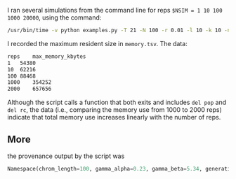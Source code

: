I ran several simulations from the command line for reps `$NSIM = 1 10 100 1000 20000`, using the command:

```sh
/usr/bin/time -v python examples.py -T 21 -N 100 -r 0.01 -l 10 -k 10 -n $NSIM
```

I recorded the maximum resident size in `memory.tsv`. The data:

```sh
reps	max_memory_kbytes
1	54380
10	62216
100	88468
1000	354252
2000	657656
```

Although the script calls a function that both exits and includes `del pop` and
`del rc`, the data (i.e., comparing the memory use from 1000 to 2000 reps)
indicate that total memory use increases linearly with the number of reps.

## More
the provenance output by the script was

```python
Namespace(chrom_length=100, gamma_alpha=0.23, gamma_beta=5.34, generations=20, logfile='-', neut_mut_rate=1e-07, nsamples=10, nselloci=10, nsims=2000, outfile=None, popsize=100, recomb_rate=0.01, sel_mut_rate=1e-07, selloci_file='sel_loci.txt', simplify_interval=500, treefile=None)
```
